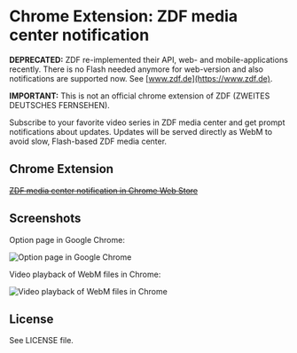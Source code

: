 Chrome Extension: ZDF media center notification
===============================================

**DEPRECATED:** ZDF re-implemented their API, web- and mobile-applications recently. There is no Flash needed anymore for web-version and also notifications are supported now. See [www.zdf.de](https://www.zdf.de).

**IMPORTANT:** This is not an official chrome extension of ZDF (ZWEITES DEUTSCHES FERNSEHEN).

Subscribe to your favorite video series in ZDF media center and get prompt notifications about updates. Updates will be served directly as WebM to avoid slow, Flash-based ZDF media center.

Chrome Extension
----------------

~~[ZDF media center notification in Chrome Web Store](https://chrome.google.com/webstore/detail/zdf-media-center-notifica/gminciihejnpdmenmfdfnieipnodjhog)~~

Screenshots
-----------

Option page in Google Chrome:

![Option page in Google Chrome](/../master/doc/zdf-media-center-notification_screenshot-options-page_1280x800.png?raw=true)

Video playback of WebM files in Chrome:

![Video playback of WebM files in Chrome](/../master/doc/zdf-media-center-notification_screenshot-video-playback-page_1280x800.png?raw=true)

License
-------

See LICENSE file.